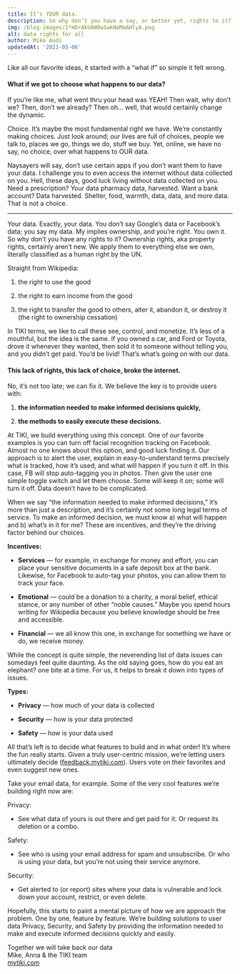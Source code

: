 ```yaml
---
title: It’s YOUR data.
description: So why don’t you have a say, or better yet, rights to it? At TIKI, we are fixing this.
img: /blog-images/1*mDrAkUAW0w1wkNeMmAHlyA.png
alt: data rights for all
author: Mike Audi
updatedAt: '2021-05-06'
---
```

Like all our favorite ideas, it started with a “what if” so simple it felt wrong.  

#### What if we got to choose what happens to our data?

If you’re like me, what went thru your head was YEAH! Then wait, why don’t we? Then, don’t we already? Then oh… well, that would certainly change the dynamic.  

Choice. It’s maybe the most fundamental right we have. We’re constantly making choices. Just look around; our lives are full of choices, people we talk to, places we go, things we do, stuff we buy. Yet, online, we have no say, no choice, over what happens to OUR data.  

Naysayers will say, don’t use certain apps if you don’t want them to have your data. I challenge you to even access the internet without data collected on you. Hell, these days, good luck living without data collected on you. Need a prescription? Your data pharmacy data, harvested. Want a bank account? Data harvested. Shelter, food, warmth, data, data, and more data. That is not a choice.

---

Your data. Exactly, your data. You don’t say Google’s data or Facebook’s data; you say my data. My implies ownership, and you’re right. You own it. So why don’t you have any rights to it? Ownership rights, aka property rights, certainly aren’t new. We apply them to everything else we own, literally classified as a human right by the UN.  

Straight from Wikipedia:
1. the right to use the good
   

2. the right to earn income from the good
   

3. the right to transfer the good to others, alter it, abandon it, or destroy it (the right to ownership cessation)

In TIKI terms, we like to call these see, control, and monetize. It’s less of a mouthful, but the idea is the same. If you owned a car, and Ford or Toyota, drove it whenever they wanted, then sold it to someone without telling you, and you didn’t get paid. You’d be livid! That’s what’s going on with our data.

#### This lack of rights, this lack of choice, broke the internet.

No, it’s not too late; we can fix it. We believe the key is to provide users with:
1. **the information needed to make informed decisions quickly,**


2. **the methods to easily execute these decisions.**  

At TIKI, we build everything using this concept. One of our favorite examples is you can turn off facial recognition tracking on Facebook. Almost no one knows about this option, and good luck finding it. Our approach is to alert the user, explain in easy-to-understand terms precisely what is tracked, how it’s used, and what will happen if you turn it off. In this case, FB will stop auto-tagging you in photos. Then give the user one simple toggle switch and let them choose. Some will keep it on; some will turn it off. Data doesn’t have to be complicated.  

When we say “the information needed to make informed decisions,” it’s more than just a description, and it’s certainly not some long legal terms of service. To make an informed decision, we must know a) what will happen and b) what’s in it for me? These are incentives, and they’re the driving factor behind our choices.  

**Incentives:**
- **Services** — for example, in exchange for money and effort, you can place your sensitive documents in a safe deposit box at the bank. Likewise, for Facebook to auto-tag your photos, you can allow them to track your face.


- **Emotional** — could be a donation to a charity, a moral belief, ethical stance, or any number of other “noble causes.” Maybe you spend hours writing for Wikipedia because you believe knowledge should be free and accessible.


- **Financial** — we all know this one, in exchange for something we have or do, we receive money.

While the concept is quite simple, the neverending list of data issues can somedays feel quite daunting. As the old saying goes, how do you eat an elephant? one bite at a time. For us, it helps to break it down into types of issues.  

**Types:**
- **Privacy** — how much of your data is collected
  

- **Security** — how is your data protected
  

- **Safety** — how is your data used

All that’s left is to decide what features to build and in what order! It’s where the fun really starts. Given a truly user-centric mission, we’re letting users ultimately decide ([feedback.mytiki.com](https://feedback.mytiki.com)). Users vote on their favorites and even suggest new ones.  

Take your email data, for example. Some of the very cool features we’re building right now are:

Privacy:
- See what data of yours is out there and get paid for it. Or request its deletion or a combo.

Safety:
- See who is using your email address for spam and unsubscribe. Or who is using your data, but you’re not using their service anymore.

Security:
- Get alerted to (or report) sites where your data is vulnerable and lock down your account, restrict, or even delete.

Hopefully, this starts to paint a mental picture of how we are approach the problem. One by one, feature by feature. We’re building solutions to user data Privacy, Security, and Safety by providing the information needed to make and execute informed decisions quickly and easily.  

Together we will take back our data  
Mike, Anna & the TIKI team  
[mytiki.com](https://mytiki.com)
